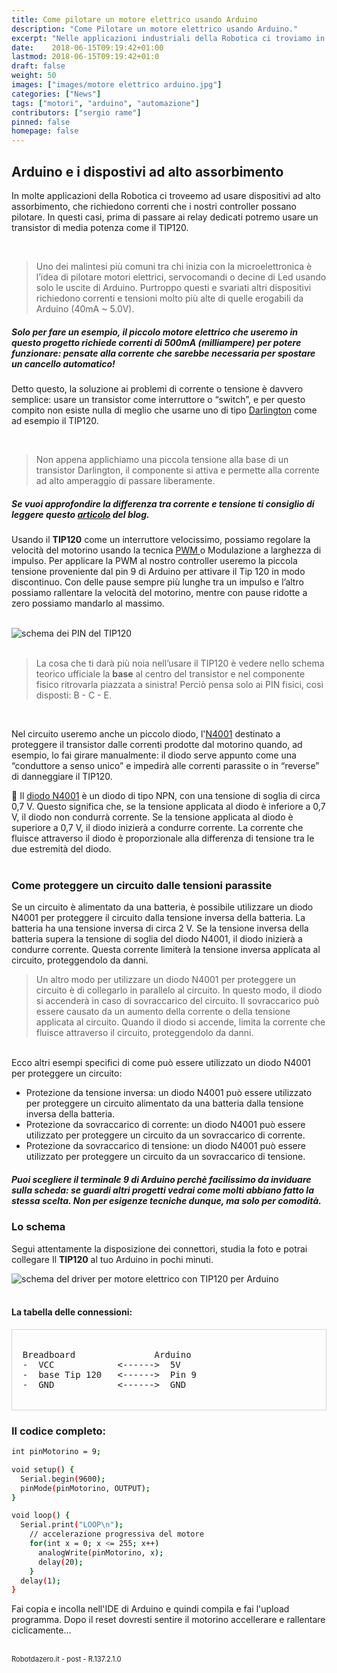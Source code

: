 ```yaml
---
title: Come pilotare un motore elettrico usando Arduino
description: "Come Pilotare un motore elettrico usando Arduino."
excerpt: "Nelle applicazioni industriali della Robotica ci troviamo in genere a lavorare con dispositivi ad alto assorbimento, assai più ostici di LED o piccoli servocomandi: nulla che i delicati circuiti della microelettronica potrebbero mai pilotare. Ci servono i muscoli dei transistor di grande e media potenza come il TIP120.. "
date:    2018-06-15T09:19:42+01:00
lastmod: 2018-06-15T09:19:42+01:0
draft: false
weight: 50
images: ["images/motore elettrico arduino.jpg"]
categories: ["News"]
tags: ["motori", "arduino", "automazione"]
contributors: ["sergio rame"]
pinned: false
homepage: false
---
```



## Arduino e i dispostivi ad alto assorbimento

In molte applicazioni della Robotica ci troveemo ad usare dispositivi ad alto assorbimento, che richiedono correnti che i nostri controller possano pilotare. In questi casi, prima di passare ai relay dedicati potremo usare un transistor di media potenza come il TIP120.

<br>

> Uno dei malintesi più comuni tra chi inizia con la microelettronica è l’idea di pilotare motori elettrici, servocomandi o decine di Led usando solo le uscite di Arduino. Purtroppo questi e svariati altri dispositivi richiedono correnti e tensioni molto più alte di quelle erogabili da Arduino (40mA ~ 5.0V).

##### Solo per fare un esempio, il piccolo motore elettrico che useremo in questo progetto richiede correnti di 500mA (milliampere) per potere funzionare: pensate alla corrente che sarebbe necessaria per spostare un cancello automatico!

Detto questo, la soluzione ai problemi di corrente o tensione è davvero semplice: usare un transistor come interruttore o “switch”, e per questo compito non esiste nulla di meglio che usarne uno di tipo <a  target="_blank" href="https://it.wikipedia.org/wiki/Transistor_Darlington">Darlington</a> come ad esempio il TIP120.

<br>

> Non appena applichiamo una piccola tensione alla base di un transistor Darlington, il componente si attiva e permette alla corrente ad alto amperaggio di passare liberamente.

##### Se vuoi approfondire la differenza tra corrente e tensione ti consiglio di leggere questo [articolo](https://www.robotdazero.it/blog/la-differenza-tra-corrente-e-tensione) del blog.

Usando il **TIP120** come un interruttore velocissimo, possiamo regolare la velocità del motorino usando la tecnica <a  target="_blank" href = "https://it.wikipedia.org/wiki/Modulazione_di_larghezza_d%27impulso">PWM </a> o Modulazione a larghezza di impulso. Per applicare la PWM al nostro controller useremo la piccola tensione proveniente dal pin 9 di Arduino per attivare il Tip 120 in modo discontinuo. Con delle pause sempre più lunghe tra un impulso e l’altro possiamo rallentare la velocità del motorino, mentre con pause ridotte a zero possiamo mandarlo al massimo.

<br>

<img decoding="async" src="https://res.cloudinary.com/sebadima/image/upload/v1592550975/001/undefined_rr5hb0.png" alt="schema dei PIN del TIP120" />

<br>
<br>

> La cosa che ti darà più noia nell’usare il TIP120 è vedere nello schema teorico ufficiale la **base** al centro del transistor e nel componente fisico ritrovarla piazzata a sinistra! Perciò pensa solo ai PIN fisici, così disposti: B - C - E.

<br>

Nel circuito useremo anche un piccolo diodo, l'<a  target="_blank" href="https://en.wikipedia.org/wiki/1N400x_rectifier_diode">N4001</a> destinato a proteggere il transistor dalle correnti prodotte dal motorino quando, ad esempio, lo fai girare manualmente: il diodo serve appunto come una “conduttore a senso unico” e impedirà alle correnti parassite o in “reverse” di danneggiare il TIP120.

<div class="alert alert-doks d-flexflex-shrink-1" role="alert"> 👋
Il <a href="https://en.wikipedia.org/wiki/1N400x_rectifier_diode" target="_blank">diodo N4001</a> è un diodo di tipo NPN, con una tensione di soglia di circa 0,7 V. Questo significa che, se la tensione applicata al diodo è inferiore a 0,7 V, il diodo non condurrà corrente.
Se la tensione applicata al diodo è superiore a 0,7 V, il diodo inizierà a condurre corrente. La corrente che fluisce attraverso il diodo è proporzionale alla differenza di tensione tra le due estremità del diodo.
</div>

<br>

### Come proteggere un circuito dalle tensioni parassite

Se un circuito è alimentato da una batteria, è possibile utilizzare un diodo N4001 per proteggere il circuito dalla tensione inversa della batteria. La batteria ha una tensione inversa di circa 2 V. Se la tensione inversa della batteria supera la tensione di soglia del diodo N4001, il diodo inizierà a condurre corrente. Questa corrente limiterà la tensione inversa applicata al circuito, proteggendolo da danni.

> Un altro modo per utilizzare un diodo N4001 per proteggere un circuito è di collegarlo in parallelo al circuito. In questo modo, il diodo si accenderà in caso di sovraccarico del circuito. Il sovraccarico può essere causato da un aumento della corrente o della tensione applicata al circuito.
Quando il diodo si accende, limita la corrente che fluisce attraverso il circuito, proteggendolo da danni.


<br>
Ecco altri esempi specifici di come può essere utilizzato un diodo N4001 per proteggere un circuito:

- Protezione da tensione inversa: un diodo N4001 può essere utilizzato per proteggere un circuito alimentato da una batteria dalla tensione inversa della batteria.
- Protezione da sovraccarico di corrente: un diodo N4001 può essere utilizzato per proteggere un circuito da un sovraccarico di corrente.
- Protezione da sovraccarico di tensione: un diodo N4001 può essere utilizzato per proteggere un circuito da un sovraccarico di tensione.



##### Puoi scegliere il terminale 9 di Arduino perchè facilissimo da inviduare sulla scheda: se guardi altri progetti vedrai come molti abbiano fatto la stessa scelta. Non per esigenze tecniche dunque, ma solo per comodità.

### Lo schema

Segui attentamente la disposizione dei connettori, studia la foto e potrai collegare Il **TIP120** al tuo Arduino in pochi minuti.

<img decoding="async" src="https://res.cloudinary.com/sebadima/image/upload/v1592559023/001/screenshot-3_xzszcr.png" alt="schema del driver per motore elettrico con TIP120 per Arduino"/>

<br>
<br>

#### La tabella delle connessioni:
<pre class="prettyprint" style="border: 1px solid #d6d4d4;">     

  Breadboard               Arduino
  -  VCC            &lt;------&gt;  5V
  -  base Tip 120   &lt;------&gt;  Pin 9
  -  GND            &lt;------&gt;  GND
<br>
</pre>

### Il codice completo:

```bash
int pinMotorino = 9;

void setup() {
  Serial.begin(9600);
  pinMode(pinMotorino, OUTPUT);  
}

void loop() {
  Serial.print("LOOP\n");
    // accelerazione progressiva del motore
    for(int x = 0; x <= 255; x++)
      analogWrite(pinMotorino, x); 
      delay(20); 
    }    
  delay(1);
}
```

Fai copia e incolla nell'IDE di Arduino e quindi compila e fai l'upload programma. Dopo il reset dovresti sentire il motorino accellerare e rallentare ciclicamente...
<br>
<br>
<p style="font-size: 0.80em;">Robotdazero.it -  post - R.137.2.1.0</p>  